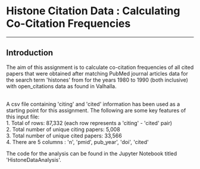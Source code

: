 
# Histone Citation Data : Calculating Co-Citation Frequencies
***
## Introduction
The aim of this assignment is to calculate co-citation frequencies of all cited papers that were obtained after matching PubMed journal articles 
data for the search term 'histones' from for the years 1980 to 1990 (both inclusive) with open_citations data as found in Valhalla.<br>
<br>

A csv file containing 'citing' and 'cited' information has been used as a starting point for this assignment.
The following are some key features of this input file:<br>
    1. Total of rows: 87,332 (each row represents a 'citing' - 'cited' pair)<br>
    2. Total number of unique citing papers: 5,008<br>
    3. Total number of unique cited papers: 33,566<br>
    4. There are 5 columns : 'n', 'pmid', pub_year', 'doi', 'cited'<br>
    
    
The code for the analysis can be found in the Jupyter Notebook titled 'HistoneDataAnalysis'.

